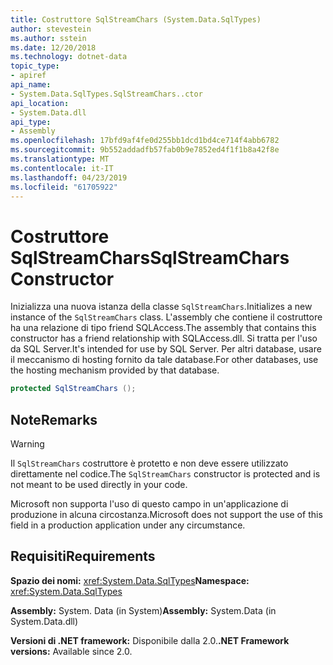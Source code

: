 ```yaml
---
title: Costruttore SqlStreamChars (System.Data.SqlTypes)
author: stevestein
ms.author: sstein
ms.date: 12/20/2018
ms.technology: dotnet-data
topic_type:
- apiref
api_name:
- System.Data.SqlTypes.SqlStreamChars..ctor
api_location:
- System.Data.dll
api_type:
- Assembly
ms.openlocfilehash: 17bfd9af4fe0d255bb1dcd1bd4ce714f4abb6782
ms.sourcegitcommit: 9b552addadfb57fab0b9e7852ed4f1f1b8a42f8e
ms.translationtype: MT
ms.contentlocale: it-IT
ms.lasthandoff: 04/23/2019
ms.locfileid: "61705922"
---
```

# <a name="sqlstreamchars-constructor"></a><span data-ttu-id="9c4b3-102">Costruttore SqlStreamChars</span><span class="sxs-lookup"><span data-stu-id="9c4b3-102">SqlStreamChars Constructor</span></span>

<span data-ttu-id="9c4b3-103">Inizializza una nuova istanza della classe `SqlStreamChars`.</span><span class="sxs-lookup"><span data-stu-id="9c4b3-103">Initializes a new instance of the `SqlStreamChars` class.</span></span> <span data-ttu-id="9c4b3-104">L'assembly che contiene il costruttore ha una relazione di tipo friend SQLAccess.</span><span class="sxs-lookup"><span data-stu-id="9c4b3-104">The assembly that contains this constructor has a friend relationship with SQLAccess.dll.</span></span> <span data-ttu-id="9c4b3-105">Si tratta per l'uso da SQL Server.</span><span class="sxs-lookup"><span data-stu-id="9c4b3-105">It's intended for use by SQL Server.</span></span> <span data-ttu-id="9c4b3-106">Per altri database, usare il meccanismo di hosting fornito da tale database.</span><span class="sxs-lookup"><span data-stu-id="9c4b3-106">For other databases, use the hosting mechanism provided by that database.</span></span>

```csharp
protected SqlStreamChars ();
```

## <a name="remarks"></a><span data-ttu-id="9c4b3-107">Note</span><span class="sxs-lookup"><span data-stu-id="9c4b3-107">Remarks</span></span>

> [!WARNING]
> <span data-ttu-id="9c4b3-108">Il `SqlStreamChars` costruttore è protetto e non deve essere utilizzato direttamente nel codice.</span><span class="sxs-lookup"><span data-stu-id="9c4b3-108">The `SqlStreamChars` constructor is protected and is not meant to be used directly in your code.</span></span>
>
> <span data-ttu-id="9c4b3-109">Microsoft non supporta l'uso di questo campo in un'applicazione di produzione in alcuna circostanza.</span><span class="sxs-lookup"><span data-stu-id="9c4b3-109">Microsoft does not support the use of this field in a production application under any circumstance.</span></span>

## <a name="requirements"></a><span data-ttu-id="9c4b3-110">Requisiti</span><span class="sxs-lookup"><span data-stu-id="9c4b3-110">Requirements</span></span>

<span data-ttu-id="9c4b3-111">**Spazio dei nomi:** <xref:System.Data.SqlTypes></span><span class="sxs-lookup"><span data-stu-id="9c4b3-111">**Namespace:** <xref:System.Data.SqlTypes></span></span>

<span data-ttu-id="9c4b3-112">**Assembly:** System. Data (in System)</span><span class="sxs-lookup"><span data-stu-id="9c4b3-112">**Assembly:** System.Data (in System.Data.dll)</span></span>

<span data-ttu-id="9c4b3-113">**Versioni di .NET framework:** Disponibile dalla 2.0.</span><span class="sxs-lookup"><span data-stu-id="9c4b3-113">**.NET Framework versions:** Available since 2.0.</span></span>